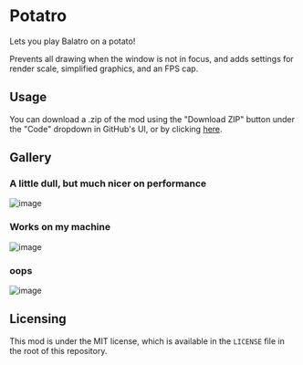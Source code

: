 # Potatro

Lets you play Balatro on a potato!

Prevents all drawing when the window is not in focus, and adds settings for render scale, simplified graphics, and an FPS cap.

## Usage

You can download a .zip of the mod using the "Download ZIP" button under the "Code" dropdown in GitHub's UI, or by clicking [here](https://github.com/balt-dev/potatro/archive/refs/heads/trunk.zip).

## Gallery

### A little dull, but much nicer on performance
![image](https://github.com/user-attachments/assets/24a91230-9d96-43fa-9dbd-a2dfc2cf2657)

### Works on my machine
![image](https://github.com/user-attachments/assets/24e27177-f363-422c-a90d-043cf535e5c4)

### oops
![image](https://github.com/user-attachments/assets/6a7d8c6d-8a3d-40ea-b5f0-6800cf9834ce)

## Licensing

This mod is under the MIT license, which is available in the `LICENSE` file in the root of this repository.
